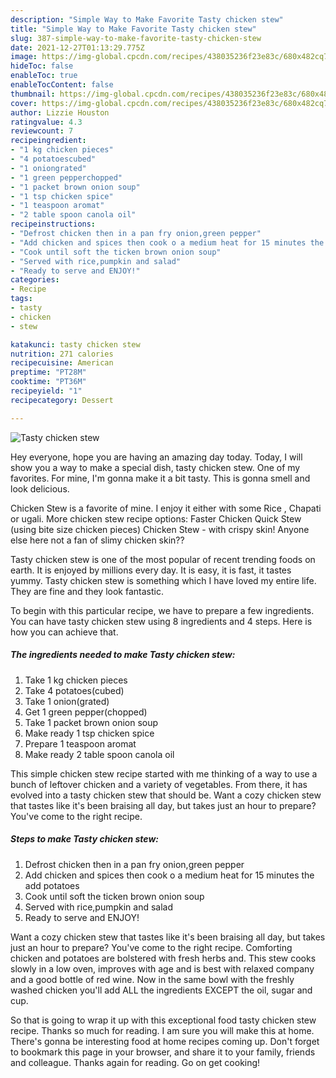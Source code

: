 ```yaml
---
description: "Simple Way to Make Favorite Tasty chicken stew"
title: "Simple Way to Make Favorite Tasty chicken stew"
slug: 387-simple-way-to-make-favorite-tasty-chicken-stew
date: 2021-12-27T01:13:29.775Z
image: https://img-global.cpcdn.com/recipes/438035236f23e83c/680x482cq70/tasty-chicken-stew-recipe-main-photo.jpg
hideToc: false
enableToc: true
enableTocContent: false
thumbnail: https://img-global.cpcdn.com/recipes/438035236f23e83c/680x482cq70/tasty-chicken-stew-recipe-main-photo.jpg
cover: https://img-global.cpcdn.com/recipes/438035236f23e83c/680x482cq70/tasty-chicken-stew-recipe-main-photo.jpg
author: Lizzie Houston
ratingvalue: 4.3
reviewcount: 7
recipeingredient:
- "1 kg chicken pieces"
- "4 potatoescubed"
- "1 oniongrated"
- "1 green pepperchopped"
- "1 packet brown onion soup"
- "1 tsp chicken spice"
- "1 teaspoon aromat"
- "2 table spoon canola oil"
recipeinstructions:
- "Defrost chicken then in a pan fry onion,green pepper"
- "Add chicken and spices then cook o a medium heat for 15 minutes the add potatoes"
- "Cook until soft the ticken brown onion soup"
- "Served with rice,pumpkin and salad"
- "Ready to serve and ENJOY!"
categories:
- Recipe
tags:
- tasty
- chicken
- stew

katakunci: tasty chicken stew 
nutrition: 271 calories
recipecuisine: American
preptime: "PT28M"
cooktime: "PT36M"
recipeyield: "1"
recipecategory: Dessert

---
```



![Tasty chicken stew](https://img-global.cpcdn.com/recipes/438035236f23e83c/680x482cq70/tasty-chicken-stew-recipe-main-photo.jpg)

Hey everyone, hope you are having an amazing day today. Today, I will show you a way to make a special dish, tasty chicken stew. One of my favorites. For mine, I'm gonna make it a bit tasty. This is gonna smell and look delicious.

Chicken Stew is a favorite of mine. I enjoy it either with some Rice , Chapati or ugali. More chicken stew recipe options: Faster Chicken Quick Stew (using bite size chicken pieces) Chicken Stew - with crispy skin! Anyone else here not a fan of slimy chicken skin??

Tasty chicken stew is one of the most popular of recent trending foods on earth. It is enjoyed by millions every day. It is easy, it is fast, it tastes yummy. Tasty chicken stew is something which I have loved my entire life. They are fine and they look fantastic.


To begin with this particular recipe, we have to prepare a few ingredients. You can have tasty chicken stew using 8 ingredients and 4 steps. Here is how you can achieve that.

<!--inarticleads1-->

##### The ingredients needed to make Tasty chicken stew:

1. Take 1 kg chicken pieces
1. Take 4 potatoes(cubed)
1. Take 1 onion(grated)
1. Get 1 green pepper(chopped)
1. Take 1 packet brown onion soup
1. Make ready 1 tsp chicken spice
1. Prepare 1 teaspoon aromat
1. Make ready 2 table spoon canola oil


This simple chicken stew recipe started with me thinking of a way to use a bunch of leftover chicken and a variety of vegetables. From there, it has evolved into a tasty chicken stew that should be. Want a cozy chicken stew that tastes like it&#39;s been braising all day, but takes just an hour to prepare? You&#39;ve come to the right recipe. 

<!--inarticleads2-->

##### Steps to make Tasty chicken stew:

1. Defrost chicken then in a pan fry onion,green pepper
1. Add chicken and spices then cook o a medium heat for 15 minutes the add potatoes
1. Cook until soft the ticken brown onion soup
1. Served with rice,pumpkin and salad
1. Ready to serve and ENJOY!

Want a cozy chicken stew that tastes like it&#39;s been braising all day, but takes just an hour to prepare? You&#39;ve come to the right recipe. Comforting chicken and potatoes are bolstered with fresh herbs and. This stew cooks slowly in a low oven, improves with age and is best with relaxed company and a good bottle of red wine. Now in the same bowl with the freshly washed chicken you&#39;ll add ALL the ingredients EXCEPT the oil, sugar and cup. 

So that is going to wrap it up with this exceptional food tasty chicken stew recipe. Thanks so much for reading. I am sure you will make this at home. There's gonna be interesting food at home recipes coming up. Don't forget to bookmark this page in your browser, and share it to your family, friends and colleague. Thanks again for reading. Go on get cooking!
